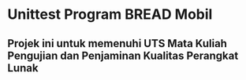 # Unittest Program BREAD Mobil
## Projek ini untuk memenuhi UTS Mata Kuliah Pengujian dan Penjaminan Kualitas Perangkat Lunak
